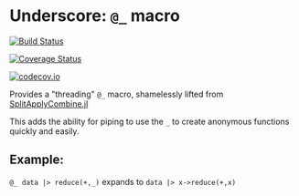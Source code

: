 # Underscore: `@_` macro

[![Build Status](https://travis-ci.org/kleinschmidt/Underscore.jl.svg?branch=master)](https://travis-ci.org/kleinschmidt/Underscore.jl)

[![Coverage Status](https://coveralls.io/repos/kleinschmidt/Underscore.jl/badge.svg?branch=master&service=github)](https://coveralls.io/github/kleinschmidt/Underscore.jl?branch=master)

[![codecov.io](http://codecov.io/github/kleinschmidt/Underscore.jl/coverage.svg?branch=master)](http://codecov.io/github/kleinschmidt/Underscore.jl?branch=master)

Provides a "threading" `@_` macro, shamelessly lifted from
[SplitApplyCombine.jl](https://github.com/JuliaData/SplitApplyCombine.jl)

This adds the ability for piping to use the `_` to create anonymous functions quickly and
easily.

## Example:

`@_ data |> reduce(+,_)` expands to `data |> x->reduce(+,x)`
